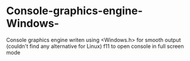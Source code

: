 # Console-graphics-engine-Windows-
Console graphics engine writen using &lt;Windows.h> for smooth output (couldn't find any alternative for Linux)
f11 to open console in full screen mode
